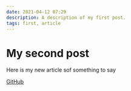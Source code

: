 ```yaml
---
date: 2021-04-12 07:29
description: A description of my first post.
tags: first, article
---
```

# My second post

Here is my new article sof something to say

[GitHub](https://github.com/)

